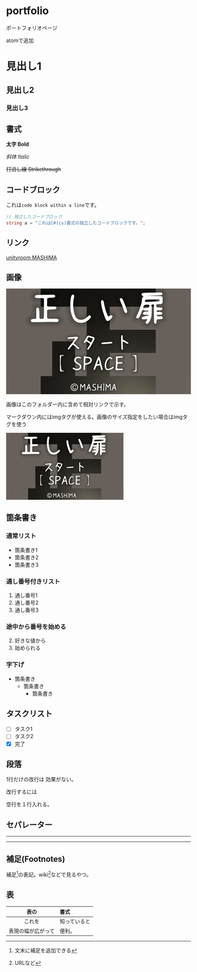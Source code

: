 # portfolio
ポートフォリオページ

atomで追加

# 見出し1
## 見出し2
### 見出し3

## 書式
**太字 Bold**

*斜体 Italic*

~~打消し線 Strikethrough~~

## コードブロック
これは`code block within a line`です。

```cs
// 独立したコードブロック
string a = "これはC#(cs)書式の独立したコードブロックです。";
```
## リンク
[unityroom MASHIMA](https://unityroom.com/users/gxkhm78p51nuqca0ot9l)

## 画像
![画像](Images/tadasi.png)

画像はこのフォルダー内に含めて相対リンクで示す。

マークダウン内にはimgタグが使える。画像のサイズ指定をしたい場合はimgタグを使う

<img src="Images/tadasi.png" style="width: 320px">

## 箇条書き
### 通常リスト
- 箇条書き1
- 箇条書き2
- 箇条書き3

### 通し番号付きリスト
1. 通し番号1
2. 通し番号2
3. 通し番号3

### 途中から番号を始める
2. 好きな値から
3. 始められる

### 字下げ
- 箇条書き
  - 箇条書き
    - 箇条書き

## タスクリスト
- [ ] タスク1
- [ ] タスク2
- [x] 完了

## 段落
1行だけの改行は 効果がない。

改行するには

空行を１行入れる。

## セパレーター
***

***

## 補足(Footnotes)
補足[^1]の表記。wiki[^2]などで見るやつ。

[^1]:文末に補足を追加できる
[^2]:URLなど

## 表
|表の|書式|
|:-:|:-|
|これを|知っていると|
|表現の幅が広がって|便利。|
